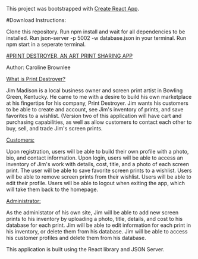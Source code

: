 This project was bootstrapped with [Create React App](https://github.com/facebook/create-react-app).

#Download Instructions: 

Clone this repository. 
Run npm install and wait for all dependencies to be installed.
Run json-server -p 5002 -w database.json in your terminal. 
Run npm start in a seperate terminal.

<u>#PRINT DESTROYER, AN ART PRINT SHARING APP</u>

Author:
Caroline Brownlee

<u>What is Print Destroyer?</u>

Jim Madison is a local business owner and screen print artist in Bowling Green, Kentucky. He came to me with a desire to build his own marketplace at his fingertips for his company, Print Destroyer. Jim wants his customers to be able to create and account, see Jim's inventory of prints, and save favorites to a wishlist. (Version two of this application will have cart and purchasing capabilities, as well as allow customers to contact each other to buy, sell, and trade Jim's screen prints. 

<u>Customers:</u>

Upon registration, users will be able to build their own profile with a photo, bio, and contact information. 
Upon login, users will be able to access an inventory of Jim's work with details, cost, title, and a photo of each screen print. The user will be able to save favorite screen prints to a wishlist. Users will be able to remove screen prints from their wishlist. Users will be able to edit their profile. Users will be able to logout when exiting the app, which will take them back to the homepage. 

<u>Administrator:</u>

As the administator of his own site, Jim will be able to add new screen prints to his inventory by uploading a photo, title, details, and cost to his database for each print. Jim will be able to edit information for each print in his inventory, or delete them from his database. Jim will be able to access his customer profiles and delete them from his database. 

This application is built using the React library and JSON Server.
